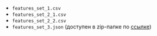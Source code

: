 * `features_set_1.csv`
* `features_set_2_1.csv`
* `features_set_2_2.csv`
* `features_set_3.json` (доступен в zip-папке по [ссылке](https://disk.yandex.ru/d/bRkUZSPwu0LQXw))
